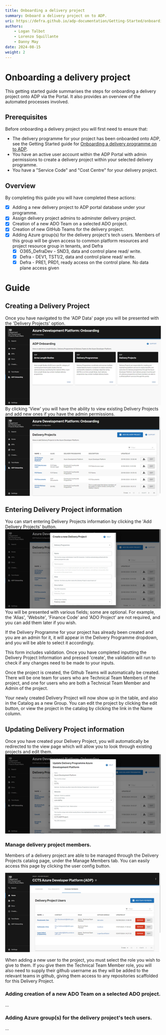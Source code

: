 ```yaml
---
title: Onboarding a delivery project
summary: Onboard a delivery project on to ADP.
uri: https://defra.github.io/adp-documentation/Getting-Started/onboarding-a-delivery-project/
authors:
    - Logan Talbot
    - Lorenzo Squillante
    - Danny May
date: 2024-08-15
weight: 2
---
```


# Onboarding a delivery project

This getting started guide summarises the steps for onboarding a delivery project onto ADP via the Portal. It also provides an overview of the automated processes involved.

## Prerequisites

Before onboarding a delivery project you will first need to ensure that:

- The delivery programme for your project has been onboarded onto ADP, see the Getting Started guide for [Onboarding a delivery programme on to ADP](onboarding-a-delivery-programme.md).
- You have an active user account within the ADP Portal with admin permissions to create a delivery project within your selected delivery programme.
- You have a "Service Code" and "Cost Centre" for your delivery project.

## Overview

By completing this guide you will have completed these actions:

- [X] Adding a new delivery project to ADP portal database under your programme.
- [X] Assign delivery project admins to adminster delivery project.
- [X] Creation of a new ADO Team on a selected ADO project.
- [X] Creation of new GitHub Teams for the delivery project.
- [X] Adding Azure group(s) for the delivery project's tech users. Members of this group will be given access to common platform resources and project resource group in tenants, and Defra
  - [X] O365_DefraDev  - SND3, data and control plane read/ write.
  - [X] Defra - DEV1, TST1/2, data and control plane read/ write.
  - [X] Defra - PRE1, PRD1, ready access on the control plane. No data plane access given

# Guide

## Creating a Delivery Project

Once you have navigated to the 'ADP Data' page you will be presented with the 'Delivery Projects' option. 
![ADP Data](../images/adp-data.png)
By clicking 'View' you will have the ability to view existing Delivery Projects and add new ones if you have the admin permissions. 
![View Delivery Projects](../images/adp-view-delivery-project.png)

## Entering Delivery Project information

You can start entering Delivery Projects information by clicking the 'Add Delivery Projects' button.
![Add Delivery Projects](../images/adp-create-delivery-project.png)
You will be presented with various fields; some are optional. For example, the 'Alias', 'Website', 'Finance Code' and 'ADO Project' are not required, and you can add them later if you wish.

If the Delivery Programme for your project has already been created and you are an admin for it, it will appear in the Delivery Programme dropdown, and you will be able to select it accordingly. 

This form includes validation. Once you have completed inputting the Delivery Project Information and pressed 'create', the validation will run to check if any changes need to be made to your inputs.

Once the project is created, the Github Teams will automatically be created. There will be one team for users who are Technical Team Members of the project, and one for users who are both a Technical Team Member and Admin of the project.

Your newly created Delivery Project will now show up in the table, and also in the Catalog as a new Group. You can edit the project by clicking the edit button, or view the project in the catalog by clicking the link in the Name column.

## Updating Delivery Project information
Once you have created your Delivery Project, you will automatically be redirected to the view page which will allow you to look through existing projects and edit them. 
![Update Delivery Projects](../images/adp-view-edit-delivery-project.png)

### Manage delivery project members.

Members of a delivery project are able to be managed through the Delivery Projects catalog page, under the Manage Members tab. You can easily access this page by clicking the user config button.

![Edit Delivery Project Members](../images/adp-edit-delivery-project-members.png)

When adding a new user to the project, you must select the role you wish to give to them. If you give them the Technical Team Member role, you will also need to supply their github username as they will be added to the relevant teams in github, giving them access to any repositories scaffolded for this Delivery Project.

### Adding creation of a new ADO Team on a selected ADO project.
...
### Adding Azure group(s) for the delivery project's tech users.
...